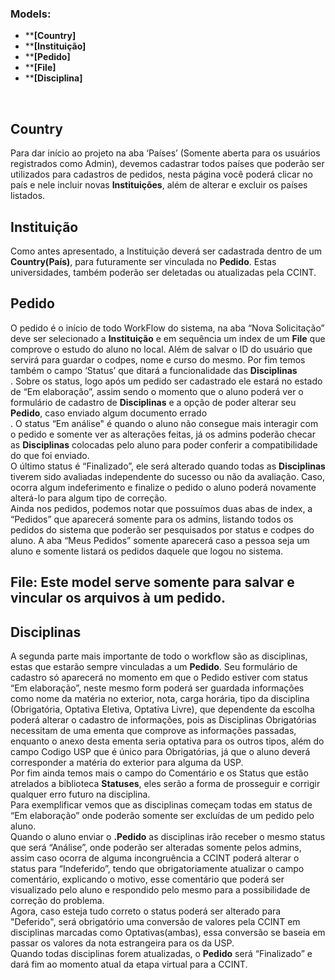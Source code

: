 ### Models:

- **<b>[Country]</b>
- **<b>[Instituição]</b>
- **<b>[Pedido]</b>
- **<b>[File]</b>
- **<b>[Disciplina]</b>
<br>

## Country
Para dar início ao projeto na aba ‘Países’ (Somente aberta para os usuários registrados como Admin), devemos cadastrar todos países que poderão ser utilizados para cadastros de pedidos, nesta página você poderá clicar no país e nele incluir novas <b>Instituições</b>, além de alterar e excluir os países listados.<br>

## Instituição
Como antes apresentado, a Instituição deverá ser cadastrada dentro de um <b>Country(País)</b>, para futuramente ser vinculada no <b>Pedido</b>. Estas universidades, também poderão ser deletadas ou atualizadas pela CCINT.<br>
  
## Pedido
O pedido é o início de todo WorkFlow do sistema, na aba “Nova Solicitação” deve ser selecionado a <b>Instituição</b> e em sequência um index de um <b>File</b> que comprove o estudo do aluno no local. Além de salvar o ID do usuário que servirá para guardar o codpes, nome e curso do mesmo. Por fim temos também o campo ‘Status’ que ditará a funcionalidade das <b>Disciplinas</b><br>.
Sobre os status, logo após um pedido ser cadastrado ele estará no estado de “Em elaboração”, assim sendo o momento que o aluno poderá ver o formulário de cadastro de <b>Disciplinas</b> e a opção de poder alterar seu <b>Pedido</b>, caso enviado algum documento errado<br>.
O status “Em análise" é quando o aluno não consegue mais interagir com o pedido e somente ver as alterações feitas, já os admins poderão checar as <b>Disciplinas</b> colocadas pelo aluno para poder conferir a compatibilidade do que foi enviado.<br>
O último status é  “Finalizado”, ele será alterado quando todas as <b>Disciplinas</b> tiverem sido avaliadas independente do sucesso ou não da avaliação. Caso, ocorra algum indeferimento e finalize o pedido o aluno poderá novamente alterá-lo para algum tipo de correção.<br>
Ainda nos pedidos, podemos notar que possuímos duas abas de index, a “Pedidos” que aparecerá somente para os admins, listando todos os pedidos do sistema que poderão ser pesquisados por status e codpes do aluno. A aba “Meus Pedidos” somente aparecerá caso a pessoa seja um aluno e somente listará os pedidos daquele que logou no sistema.<br>

## File: Este model serve somente para salvar e vincular os arquivos à um pedido.<br>

## Disciplinas
A segunda parte mais importante de todo o workflow são as disciplinas, estas que estarão sempre vinculadas a um <b>Pedido</b>. Seu formulário de cadastro só aparecerá no momento em que o Pedido estiver com status “Em elaboração”, neste mesmo form poderá ser guardada informações como nome da matéria no exterior, nota, carga horária, tipo da disciplina (Obrigatória, Optativa Eletiva, Optativa Livre), que dependente da escolha poderá alterar o cadastro de informações, pois as Disciplinas Obrigatórias necessitam de uma ementa que comprove as informações passadas, enquanto o anexo desta ementa seria optativa para os outros tipos, além do campo Codigo USP que é único para Obrigatórias, já que o aluno deverá corresponder a matéria do exterior para alguma da USP.<br>
Por fim ainda temos mais o campo do Comentário e os Status que estão atrelados a biblioteca <b>Statuses</b>, eles serão a forma de prosseguir e corrigir qualquer erro futuro na disciplina.<br>
Para exemplificar vemos que as disciplinas começam todas em status de “Em elaboração” onde poderão somente ser excluídas de um pedido pelo aluno.<br>
Quando o aluno enviar o <b>.Pedido</b> as disciplinas irão receber o mesmo status que será “Análise”, onde poderão ser alteradas somente pelos admins, assim caso ocorra de alguma incongruência a CCINT poderá alterar o status para “Indeferido”, tendo que obrigatoriamente atualizar o campo comentário, explicando o motivo, esse comentário que poderá ser visualizado pelo aluno e respondido pelo mesmo para a possibilidade de correção do problema.<br>
Agora, caso esteja tudo correto o status poderá ser alterado para "Deferido", será obrigatório uma conversão de valores pela CCINT em disciplinas marcadas como Optativas(ambas), essa conversão se baseia em passar os valores da nota estrangeira para os da USP.<br>
Quando todas disciplinas forem atualizadas, o <b>Pedido</b> será “Finalizado” e dará fim ao momento atual da etapa virtual para a CCINT.
